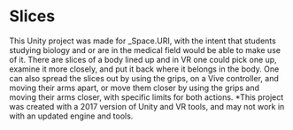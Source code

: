 # Slices


This Unity project was made for _Space.URI, with the intent that students studying biology and or are in the medical field would be able to make use of it.  There are slices of a body lined up and in VR one could pick one up, examine it more closely, and put it back where it belongs in the body.  One can also spread the slices out by using the grips, on a Vive controller, and moving their arms apart, or move them closer by using the grips and moving their arms closer, with specific limits for both actions.  *This project was created with a 2017 version of Unity and VR tools, and may not work in with an updated engine and tools.
